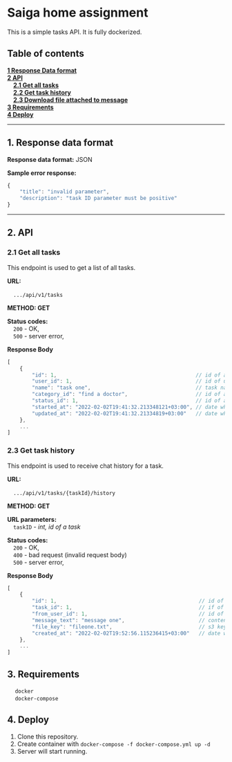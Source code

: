 # Saiga home assignment

This is a simple tasks API. It is fully dockerized.

## Table of contents

**[1 Response Data format](#1)**      
**[2 API](#2)**   
&emsp;**[2.1 Get all tasks](#2.1)**  
&emsp;**[2.2 Get task history](#2.2)**  
&emsp;**[2.3 Download file attached to message](#2.3)**  
**[3 Requirements](#3)**  
**[4 Deploy](#4)**

****
<a name="1">1. Response data format</a>
-  
**Response data format:** JSON

**Sample error response:**
```js
{
    "title": "invalid parameter", 
    "description": "task ID parameter must be positive"
}
```

****
## <a name="2">2. API</a>

### <a name="2.1">2.1 Get all tasks</a>

This endpoint is used to get a list of all tasks.

**URL:**

&emsp;`.../api/v1/tasks`

**METHOD: GET**

**Status codes:**  
&emsp;`200` - OK,  
&emsp;`500` - server error,

**Response Body**
```js
[
    {
        "id": 1,                                             // id of a task, int
        "user_id": 1,                                        // id of user who created a task, int
        "name": "task one",                                  // task name, string
        "category_id": "find a doctor",                      // id of a task category, int
        "status_id": 1,                                      // id of a task status, int
        "started_at": "2022-02-02T19:41:32.213348121+03:00", // date when a task started, datetime
        "updated_at": "2022-02-02T19:41:32.21334819+03:00"   // date when a task was last updated, datetime
    },
    ...
]
```

### <a name="2.2">2.3 Get task history</a>

This endpoint is used to receive chat history for a task.

**URL:**

&emsp;`.../api/v1/tasks/{taskId}/history`

**METHOD: GET**

**URL parameters:**  
&emsp;`taskID` - *int, id of a task*

**Status codes:**  
&emsp;`200` - OK,  
&emsp;`400` - bad request (invalid request body)  
&emsp;`500` - server error,

**Response Body**

```js
[
    {
        "id": 1,                                              // id of a message, int
        "task_id": 1,                                         // if of a task to which the message is related, int
        "from_user_id": 1,                                    // id of a user who wrote the message, int
        "message_text": "message one",                        // contents of message, string
        "file_key": "fileone.txt",                            // s3 key to a file attached to the message, string
        "created_at": "2022-02-02T19:52:56.115236415+03:00"   // date when the message was created, datetime
    }, 
    ...
]
```

## <a name="3">3. Requirements</a>

&emsp; `docker`  
&emsp; `docker-compose`

## <a name="4">4. Deploy</a>

1. Clone this repository.
2. Create container with `docker-compose -f docker-compose.yml up -d`
3. Server will start running. 